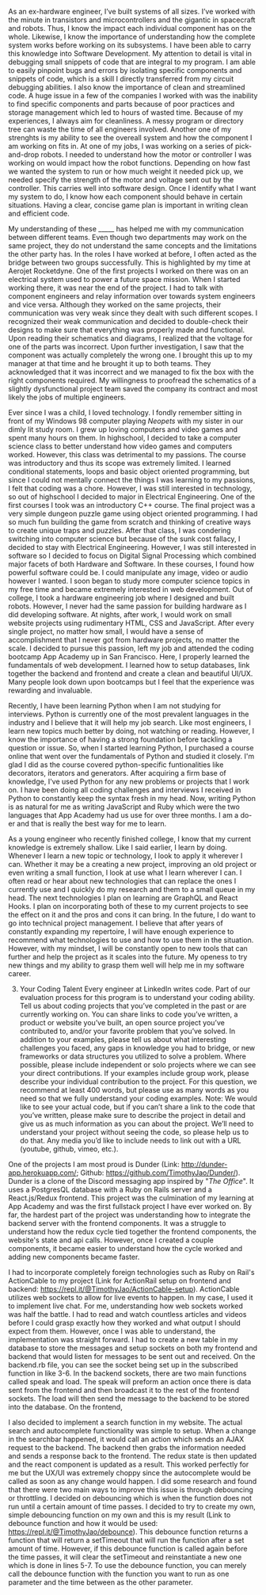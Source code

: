As an ex-hardware engineer, I’ve built systems of all sizes. I’ve worked with the minute in transistors and microcontrollers and the gigantic in spacecraft and robots. Thus, I know the impact each individual component has on the whole. Likewise, I know the importance of understanding how the complete system works before working on its subsystems. I have been able to carry this knowledge into Software Development. My attention to detail is vital in debugging small snippets of code that are integral to my program. I am able to easily pinpoint bugs and errors by isolating specific components and snippets of code, which is a skill I directly transferred from my circuit debugging abilities. I also know the importance of clean and streamlined code. A huge issue in a few of the companies I worked with was the inability to find specific components and parts because of poor practices and storage management which led to hours of wasted time. Because of my experiences, I always aim for cleanliness. A messy program or directory tree can waste the time of all engineers involved. Another one of my strenghts is my ability to see the overeall system and how the component I am working on fits in. At one of my jobs, I was working on a series of pick-and-drop robots. I needed to understand how the motor or controller I was working on would impact how the robot functions. Depending on how fast we wanted the system to run or how much weight it needed pick up, we needed specify the strength of the motor and voltage sent out by the controller. This carries well into software design. Once I identify what I want my system to do, I know how each component should behave in certain situations. Having a clear, concise game plan is important in writing clean and efficient code.

My understanding of these _____ has helped me with my communication between different teams. Even though two departments may work on the same project, they do not understand the same concepts and the limitations the other party has. In the roles I have worked at before, I often acted as the bridge between two groups successfully. This is highlighted by my time at Aerojet Rocketdyne. One of the first projects I worked on there was on an electrical system used to power a future space mission. When I started working there, it was near the end of the project. I had to talk with component engineers and relay information over towards system engineers and vice versa. Although they worked on the same projects, their communication was very weak since they dealt with such different scopes. I recognized their weak communication and decided to double-check their designs to make sure that everything was properly made and functional. Upon reading their schematics and diagrams, I realized that the voltage for one of the parts was incorrect. Upon further investigation, I saw that the component was actually completely the wrong one. I brought this up to my manager at that time and he brought it up to both teams. They acknowledged that it was incorrect and we managed to fix the box with the right components required. My willingness to proofread the schematics of a slightly dysfunctional project team saved the company its contract and most likely the jobs of multiple engineers.




Ever since I was a child, I loved technology. I fondly remember sitting in front of my Windows 98 computer playing *Neopets* with my sister in our dimly lit study room. I grew up loving computers and video games and spent many hours on them. In highschool, I decided to take a computer science class to better understand how video games and computers worked. However, this class was detrimental to my passions. The course was introductory and thus its scope was extremely limited. I learned conditional statements, loops and basic object oriented programming, but since I could not mentally connect the things I was learning to my passions, I felt that coding was a chore. However, I was still interested in technology, so out of highschool I decided to major in Electrical Engineering. One of the first courses I took was an introductory C++ course. The final project was a very simple dungeon puzzle game using object oriented programming. I had so much fun building the game from scratch and thinking of creative ways to create unique traps and puzzles. After that class, I was condering switching into computer science but because of the sunk cost fallacy, I decided to stay with Electrical Engineering. However, I was still interested in software so I decided to focus on Digital Signal Processing which combined major facets of both Hardware and Software. In these courses, I found how powerful software could be. I could manipulate any image, video or audio however I wanted. I soon began to study more computer science topics in my free time and became extremely interested in web development. Out of college, I took a hardware engineering job where I designed and built robots. However, I never had the same passion for building hardware as I did developing software. At nights, after work, I would work on small website projects using rudimentary HTML, CSS and JavaScript. After every single project, no matter how small, I would have a sense of accomplishment that I never got from hardware projects, no matter the scale. I decided to pursue this passion, left my job and attended the coding bootcamp App Academy up in San Francisco. Here, I properly learned the fundamentals of web development. I learned how to setup databases, link together the backend and frontend and create a clean and beautiful UI/UX. Many people look down upon bootcamps but I feel that the experience was rewarding and invaluable.

Recently, I have been learning Python when I am not studying for interviews. Python is currently one of the most prevalent languages in the industry and I believe that it will help my job search. Like most engineers, I learn new topics much better by doing, not watching or reading. However, I know the importance of having a strong foundation before tackling a question or issue. So, when I started learning Python, I purchased a course online that went over the fundamentals of Python and studied it closely. I'm glad I did as the course covered python-specific funtionalities like decorators, iterators and generators. After acquiring a firm base of knowledge, I've used Python for any new problems or projects that I work on. I have been doing all coding challenges and interviews I received in Python to constantly keep the syntax fresh in my head. Now, writing Python is as natural for me as writing JavaScript and Ruby which were the two languages that App Academy had us use for over three months. I am a do-er and that is really the best way for me to learn.

As a young engineer who recently finished college, I know that my current knowledge is extremely shallow. Like I said earlier, I learn by doing. Whenever I learn a new topic or technology, I look to apply it wherever I can. Whether it may be a creating a new project, improving an old project or even writing a small function, I look at use what I learn wherever I can. I often read or hear about new technologies that can replace the ones I currently use and I quickly do my research and them to a small queue in my head. The next technologies I plan on learning are GraphQL and React Hooks. I plan on incorporating both of these to my current projects to see the effect on it and the pros and cons it can bring. In the future, I do want to go into technical project management. I believe that after years of constantly expanding my repertoire, I will have enough experience to recommend what technologies to use and how to use them in the situation. However, with my mindset, I will be constantly open to new tools that can further and help the project as it scales into the future. My openess to try new things and my ability to grasp them well will help me in my software career.

3. Your Coding Talent
Every engineer at LinkedIn writes code. Part of our evaluation process for this program is to understand your coding ability. Tell us about coding projects that you’ve completed in the past or are currently working on. You can share links to code you’ve written, a product or website you’ve built, an open source project you’ve contributed to, and/or your favorite problem that you’ve solved. In addition to your examples, please tell us about what interesting challenges you faced, any gaps in knowledge you had to bridge, or new frameworks or data structures you utilized to solve a problem. Where possible, please include independent or solo projects where we can see your direct contributions.  If your examples include group work, please describe your individual contribution to the project. 
For this question, we recommend at least 400 words, but please use as many words as you need so that we fully understand your coding examples.
Note: We would like to see your actual code, but if you can’t share a link to the code that you’ve written, please make sure to describe the project in detail and give us as much information as you can about the project.  We’ll need to understand your project without seeing the code, so please help us to do that. Any media you’d like to include needs to link out with a URL (youtube, github, vimeo, etc.).

One of the projects I am most proud is Dunder (Link: http://dunder-app.herokuapp.com/; Github: https://github.com/TimothyJao/Dunder/). Dunder is a clone of the Discord messaging app inspired by "*The Office*". It uses a PostgresQL database with a Ruby on Rails server and a React.js/Redux frontend. This project was the culmination of my learning at App Academy and was the first fullstack project I have ever worked on. By far, the hardest part of the project was understanding how to integrate the backend server with the frontend components. It was a struggle to understand how the redux cycle tied together the frontend components, the website's state and api calls. However, once I created a couple components, it became easier to understand how the cycle worked and adding new components became faster. 

I had to incorporate completely foreign technologies such as Ruby on Rail's ActionCable to my project (Link for ActionRail setup on frontend and backend: https://repl.it/@TimothyJao/ActionCable-setup). ActionCable utilizes web sockets to allow for live events to happen. In my case, I used it to implement live chat. For me, understanding how web sockets worked was half the battle. I had to read and watch countless articles and videos before I could grasp exactly how they worked and what output I should expect from them. However, once I was able to understand, the implementation was straight forward. I had to create a new table in my database to store the messages and setup sockets on both my frontend and backend that would listen for messages to be sent out and received. On the backend.rb file, you can see the socket being set up in the subscribed function in like 3-6. In the backend sockets, there are two main functions called speak and load. The speak will preform an action once there is data sent from the frontend and then broadcast it to the rest of the frontend sockets. The load will then send the message to the backend to be stored into the database. On the frontend, 

I also decided to implement a search function in my website. The actual search and autocomplete functionality was simple to setup. When a change in the searchbar happened, it would call an action which sends an AJAX request to the backend. The backend then grabs the information needed and sends a response back to the frontend. The redux state is then updated and the react component is updated as a result. This worked perfectly for me but the UX/UI was extremely choppy since the autocomplete would be called as soon as any change would happen. I did some research and found that there were two main ways to improve this issue is through debouncing or throttling. I decided on debouncing which is when the function does not run until a certain amount of time passes. I decided to try to create my own, simple debouncing function on my own and this is my result (Link to debounce function and how it would be used: https://repl.it/@TimothyJao/debounce). This debounce function returns a function that will return a setTimeout that will run the function after a set amount of time. However, if this debounce function is called again before the time passes, it will clear the setTimeout and reinstantiate a new one which is done in lines 5-7. To use the debounce function, you can merely call the debounce function with the function you want to run as one parameter and the time between as the other parameter.